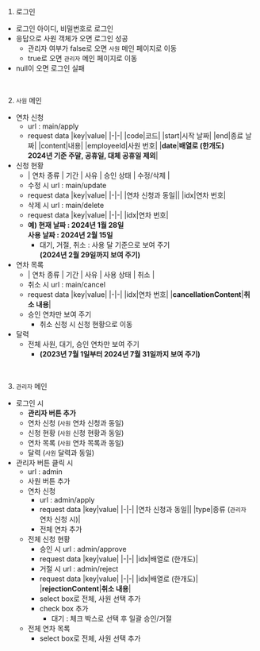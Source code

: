 1. 로그인
- 로그인 아이디, 비밀번호로 로그인
- 응답으로 사원 객체가 오면 로그인 성공
    - 관리자 여부가 false로 오면 `사원` 메인 페이지로 이동
    - true로 오면 `관리자` 메인 페이지로 이동
- null이 오면 로그인 실패

<br>

2. `사원` 메인
- 연차 신청
    - url : main/apply
    - request data
        |key|value|
        |-|-|
        |code|코드|
        |start|시작 날짜|
        |end|종료 날짜|
        |content|내용|
        |employeeId|사원 번호|
        |<b>date</b>|<b>배열로 (한개도)<br>2024년 기준 주말, 공휴일, 대체 공휴일 제외</b>|
- 신청 현황<br>
    - | 연차 종류 | 기간 | 사유 | 승인 상태 | 수정/삭제 |
    - 수정 시 url : main/update
    - request data
        |key|value|
        |-|-|
        |연차 신청과 동일||
        |idx|연차 번호|
    - 삭제 시 url : main/delete
    - request data
        |key|value|
        |-|-|
        |idx|연차 번호|
    - <b>예) 현재 날짜 : 2024년 1월 28일<br>
    사용 날짜 : 2024년 2월 15일</b><br>
        - 대기, 거절, 취소 : 사용 달 기준으로 보여 주기<br>
            <b>(2024년 2월 29일까지 보여 주기)</b>
- 연차 목록
    - | 연차 종류 | 기간 | 사유 | 사용 상태 | 취소 |
    - 취소 시 url : main/cancel
    - request data
        |key|value|
        |-|-|
        |idx|연차 번호|
        |<b>cancellationContent</b>|<b>취소 내용</b>|
    - 승인 연차만 보여 주기<br>
        - 취소 신청 시 신청 현황으로 이동
- 달력
    - 전체 사원, 대기, 승인 연차만 보여 주기
        - <b>(2023년 7월 1일부터 2024년 7월 31일까지 보여 주기)</b>

<br>

3. `관리자` 메인
- 로그인 시
    - <b>관리자 버튼 추가</b>
    - 연차 신청 (`사원` 연차 신청과 동일)
    - 신청 현황 (`사원` 신청 현황과 동일)
    - 연차 목록 (`사원` 연차 목록과 동일)
    - 달력 (`사원` 달력과 동일)
- 관리자 버튼 클릭 시
    - url : admin
    - 사원 버튼 추가
    - 연차 신청
        - url : admin/apply
        - request data
            |key|value|
            |-|-|
            |연차 신청과 동일||
            |type|종류 (`관리자` 연차 신청 시)|
        - 전체 연차 추가
    - 전체 신청 현황
        - 승인 시 url : admin/approve
        - request data
            |key|value|
            |-|-|
            |idx|배열로 (한개도)|
        - 거절 시 url : admin/reject
        - request data
            |key|value|
            |-|-|
            |idx|배열로 (한개도)|
            |<b>rejectionContent</b>|<b>취소 내용</b>|
        - select box로 전체, 사원 선택 추가
        - check box 추가
            - 대기 : 체크 박스로 선택 후 일괄 승인/거절
    - 전체 연차 목록
        - select box로 전체, 사원 선택 추가
